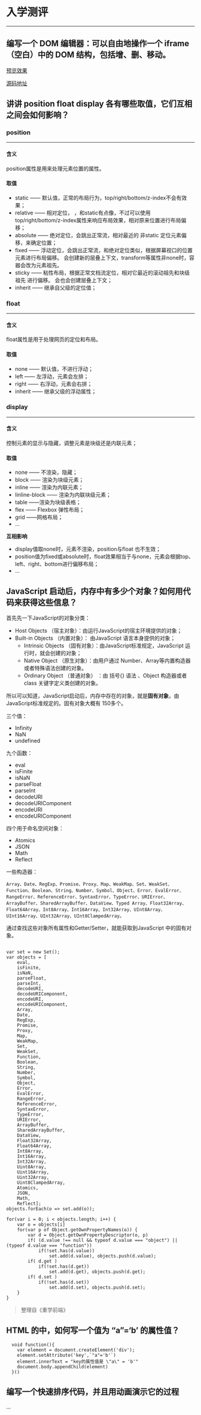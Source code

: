 # 入学测评
---
## 编写一个 DOM 编辑器：可以自由地操作一个 iframe（空白）中的 DOM 结构，包括增、删、移动。

[预览效果](http://www.bakenray.com/Frontend-01-Template/week01/iframe_demo/index.html)

[源码地址]('https://github.com/bakenray/Frontend-01-Template/blob/master/week01/iframe_demo/')

## 讲讲 position float display 各有哪些取值，它们互相之间会如何影响？

### position
---

#### 含义
position属性是用来处理元素位置的属性。

#### 取值
- static —— 默认值，正常的布局行为，top/right/bottom/z-index不会有效果；
- relative —— 相对定位， ，和static有点像，不过可以使用top/right/bottom/z-index属性来响应布局效果，相对原来位置进行布局偏移；
- absolute —— 绝对定位，会跳出正常流，相对最近的 非static 定位元素偏移，来确定位置；
- fixed —— 浮动定位，会跳出正常流，和绝对定位类似，根据屏幕视口的位置元素进行布局偏移。 会创建新的层叠上下文，transform等属性非none时，容器会改为元素祖先。
- sticky —— 粘性布局，根据正常文档流定位，相对它最近的滚动祖先和块级祖先 进行偏移。 会也会创建层叠上下文；
- inherit —— 继承自父级的定位值；

### float
---

#### 含义
float属性是用于处理网页的定位和布局。

#### 取值
- none —— 默认值，不进行浮动；
- left —— 左浮动，元素会左排；
- right —— 右浮动，元素会右排；
- inherit —— 继承父级的浮动属性；

### display
---
#### 含义
控制元素的显示与隐藏，调整元素是块级还是内联元素；

#### 取值
- none —— 不渲染，隐藏；
- block —— 渲染为块级元素；
- inline  —— 渲染为内联元素；
- linline-block —— 渲染为内联块级元素；
- table ——渲染为块级表格；
- flex —— Flexbox 弹性布局；
- grid ——网格布局；
- ...

**互相影响**
- display值取none时，元素不渲染，position与float 也不生效；
- position值为fixed或absolute时，float效果相当于与none，元素会根据top、left、right、bottom进行偏移布局；
- ...

 ## JavaScript 启动后，内存中有多少个对象？如何用代码来获得这些信息？

首先先一下JavaScript的对象分类：
- Host Objects （宿主对象）：由运行JavaScript的宿主环境提供的对象；
- Built-in Objects （内置对象）： 由JavaScript 语言本身提供的对象；
  - Intrinsic Objects （固有对象）：由JavaScript标准规定，JavaScript 运行时，就会创建的对象；
  - Native Object （原生对象）：由用户通过 Number、Array等内置构造器或者特殊语法创建的对象。
  - Ordinary Object （普通对象） ：由 括号{} 语法 、Object 构造器或者 class 关键字定义类创建的对象。

所以可以知道，JavaScript启动后，内存中存在的对象，就是**固有对象**，由JavaScript标准规定的。固有对象大概有 150多个。

三个值：
- Infinity
- NaN
- undefined

九个函数：
- eval
- isFinite
- isNaN
- parseFloat
- parseInt
- decodeURI
- decodeURIComponent
- encodeURI
- encodeURIComponent 

四个用于命名空间对象：
- Atomics
- JSON
- Math
- Reflect 

一些构造器：
```
Array、Date、RegExp、Promise、Proxy、Map、WeakMap、Set、WeakSet、Function、Boolean、String、Number、Symbol、Object、Error、EvalError、RangeError、ReferenceError、SyntaxError、TypeError、URIError、ArrayBuffer、SharedArrayBuffer、DataView、Typed Array、Float32Array、Float64Array、Int8Array、Int16Array、Int32Array、UInt8Array、UInt16Array、UInt32Array、UInt8ClampedArray。
```

通过查找这些对象所有属性和Getter/Setter，就能获取到JavaScript 中的固有对象。

```

var set = new Set();
var objects = [
    eval,
    isFinite,
    isNaN,
    parseFloat,
    parseInt,
    decodeURI,
    decodeURIComponent,
    encodeURI,
    encodeURIComponent,
    Array,
    Date,
    RegExp,
    Promise,
    Proxy,
    Map,
    WeakMap,
    Set,
    WeakSet,
    Function,
    Boolean,
    String,
    Number,
    Symbol,
    Object,
    Error,
    EvalError,
    RangeError,
    ReferenceError,
    SyntaxError,
    TypeError,
    URIError,
    ArrayBuffer,
    SharedArrayBuffer,
    DataView,
    Float32Array,
    Float64Array,
    Int8Array,
    Int16Array,
    Int32Array,
    Uint8Array,
    Uint16Array,
    Uint32Array,
    Uint8ClampedArray,
    Atomics,
    JSON,
    Math,
    Reflect];
objects.forEach(o => set.add(o));

for(var i = 0; i < objects.length; i++) {
    var o = objects[i]
    for(var p of Object.getOwnPropertyNames(o)) {
        var d = Object.getOwnPropertyDescriptor(o, p)
        if( (d.value !== null && typeof d.value === "object") || (typeof d.value === "function"))
            if(!set.has(d.value))
                set.add(d.value), objects.push(d.value);
        if( d.get )
            if(!set.has(d.get))
                set.add(d.get), objects.push(d.get);
        if( d.set )
            if(!set.has(d.set))
                set.add(d.set), objects.push(d.set);
    }
}

```

> 整理自《重学前端》

## HTML 的中，如何写一个值为 “a”=‘b’ 的属性值？

```     
  void function(){
    var element = document.createElement('div');
    element.setAttribute('key',`"a"='b'`)
    element.innerText = "key的属性值是 \"a\" = 'b'"
    document.body.appendChild(element)
  }() 
```

## 编写一个快速排序代码，并且用动画演示它的过程

...